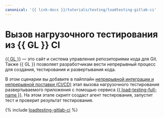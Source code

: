 ```yaml
---
canonical: '{{ link-docs }}/tutorials/testing/loadtesting-gitlab-ci'
---
```


# Вызов нагрузочного тестирования из {{ GL }} CI

[{{ GL }}](https://about.gitlab.com/) — это сайт и система управления репозиториями кода для Git. Также {{ GL }} позволяет разработчикам вести непрерывный процесс для создания, тестирования и развертывания кода.

В этом сценарии вы добавите в пайплайн [непрерывной интеграции и непрерывной поставки (CI/CD)](/blog/posts/2022/10/ci-cd) этап вызова нагрузочного тестирования развертываемого приложения с помощью сервиса [{{ load-testing-full-name }}](../../load-testing/). На этом этапе скрипт создаст агент тестирования, запустит тест и проверит результат тестирования.

{% include [loadtesting-gitlab-ci](../../_tutorials/dev/loadtesting-gitlab-ci.md) %}
